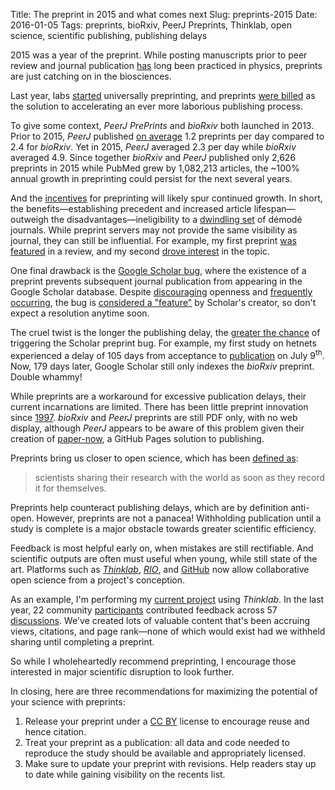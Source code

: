 Title: The preprint in 2015 and what comes next
Slug: preprints-2015
Date: 2016-01-05
Tags: preprints, bioRxiv, PeerJ Preprints, Thinklab, open science, scientific publishing, publishing delays

2015 was a year of the preprint. While posting manuscripts prior to peer review and journal publication [has](http://arxiv.org/pdf/1108.2700v2.pdf "arXiv · It was twenty years ago today …") long been practiced in physics, preprints are just catching on in the biosciences.

Last year, labs [started](https://medium.com/@greenescientist/why-we-preprint-fb3bfbcdf4ff "Why we preprint") universally preprinting, and preprints [were billed](https://doi.org/10.1073/pnas.1511912112 "Accelerating scientific publication in biology") as the solution to accelerating an ever more laborious publishing process.

To give some context, *PeerJ PrePrints* and *bioRxiv* both launched in 2013. Prior to 2015, *PeerJ* published [on average](https://gist.github.com/dhimmel/81f55d62af27197a845e "Growth of bioscience preprints in 2015") 1.2 preprints per day compared to 2.4 for *bioRxiv*. Yet in 2015, *PeerJ* averaged 2.3 per day while _bioRxiv_ averaged 4.9. Since together *bioRxiv* and *PeerJ* published only 2,626 preprints in 2015 while PubMed grew by 1,082,213 articles, the ~100% annual growth in preprinting could persist for the next several years.

And the [incentives](https://peerj.com/blog/post/115284878288/a-peerj-preprint-so-just-what-is-that-exactly/ "A PeerJ PrePrint – so just what is that exactly?") for preprinting will likely spur continued growth. In short, the benefits—establishing precedent and increased article lifespan—outweigh the disadvantages—ineligibility to a [dwindling set](http://www.sherpa.ac.uk/romeo/browse.php?colour=white&la=en&fIDnum=|&mode=simple "SHERPA/RoMEO List of white publishers") of démodé journals. While preprint servers may not provide the same visibility as journal, they can still be influential. For example, my first preprint [was featured](http://slides.com/dhimmel/data-biologist-cookbook#/2/2 "Data Biologist Cookbook: Unlocking the Genetics of Complex Diseases") in a review, and my second [drove interest](http://slides.com/dhimmel/data-biologist-cookbook#/2/1 "Data Biologist Cookbook: Oxygen driven tumorigenesis") in the topic.

One final drawback is the [Google Scholar bug](http://serialmentor.com/blog/2014/11/1/the-google-scholar-preprint-bug/ "The Google Scholar preprint bug"), where the existence of a preprint prevents subsequent journal publication from appearing in the Google Scholar database. Despite [discouraging](http://serialmentor.com/blog/2014/12/2/how-google-scholar-discourages-young-scientists-from-posting-preprints/ "How Google Scholar discourages young scientists from posting preprints") openness and [frequently occurring](http://serialmentor.com/blog/2015/10/8/Google-Scholar-bug-redux/ "The Google Scholar preprint bug redux"), the bug is [considered a "feature"](http://scholarlykitchen.sspnet.org/2015/10/05/guest-post-highwires-john-sack-on-online-indexing-of-scholarly-publications-part-1-what-we-all-have-accomplished/#comment-155918 "Post by Anurag Acharya on the Scholarly Kitchen") by Scholar's creator, so don't expect a resolution anytime soon.

The cruel twist is the longer the publishing delay, the [greater the chance](http://scholarlykitchen.sspnet.org/2015/10/05/guest-post-highwires-john-sack-on-online-indexing-of-scholarly-publications-part-1-what-we-all-have-accomplished/#comment-155925 "Post by Anurag Acharya on the Scholarly Kitchen") of triggering the Scholar preprint bug. For example, my first study on hetnets experienced a delay of 105 days from acceptance to [publication](https://doi.org/10.1371/journal.pcbi.1004259 "Heterogeneous Network Edge Prediction: A Data Integration Approach to Prioritize Disease-Associated Genes") on July 9<sup>th</sup>. Now, 179 days later, Google Scholar still only indexes the *bioRxiv* preprint. Double whammy!

While preprints are a workaround for excessive publication delays, their current incarnations are limited. There has been little preprint innovation since [1997](https://twitter.com/dhimmel/status/677899029976473600 "Tweet: Little innovation in preprint servers since 1997"). _bioRxiv_ and _PeerJ_ preprints are still PDF only, with no web display, although _PeerJ_ appears to be aware of this problem given their creation of [paper-now](https://github.com/PeerJ/paper-now "Create, edit and display a journal article, entirely in GitHub"), a GitHub Pages solution to publishing.

Preprints bring us closer to open science, which has been [defined as](https://youtu.be/LwW1-X3glak "Open research video"):

> scientists sharing their research with the world as soon as they record it for themselves.

Preprints help counteract publishing delays, which are by definition anti-open. However, preprints are not a panacea! Withholding publication until a study is complete is a major obstacle towards greater scientific efficiency.

Feedback is most helpful early on, when mistakes are still rectifiable. And scientific outputs are often must useful when young, while still state of the art. Platforms such as [*Thinklab*](http://thinklab.com/ "A community for real-time open collaborative science"), [*RIO*](http://riojournal.com/ "Research Ideas and Outcomes"), and [GitHub](https://github.com "GitHub") now allow collaborative open science from a project's conception.

As an example, I'm performing my [current project](https://doi.org/10.15363/thinklab.4 "Repurposing drugs on a heterogeneous network") using *Thinklab*. In the last year, 22 community [participants](http://thinklab.com/p/rephetio/leaderboard "Project leaderboard on Thinklab") contributed feedback across 57 [discussions](http://thinklab.com/p/rephetio/discussion "Project discussions on Thinklab"). We've created lots of valuable content that's been accruing views, citations, and page rank—none of which would exist had we withheld sharing until completing a preprint.

So while I wholeheartedly recommend preprinting, I encourage those interested in major scientific disruption to look further.

In closing, here are three recommendations for maximizing the potential of your science with preprints:

1. Release your preprint under a [CC BY](http://creativecommons.org/licenses/by/4.0/ "Creative Commons — Attribution 4.0 International") license to encourage reuse and hence citation.
2. Treat your preprint as a publication: all data and code needed to reproduce the study should be available and appropriately licensed.
3. Make sure to update your preprint with revisions. Help readers stay up to date while gaining visibility on the recents list.
